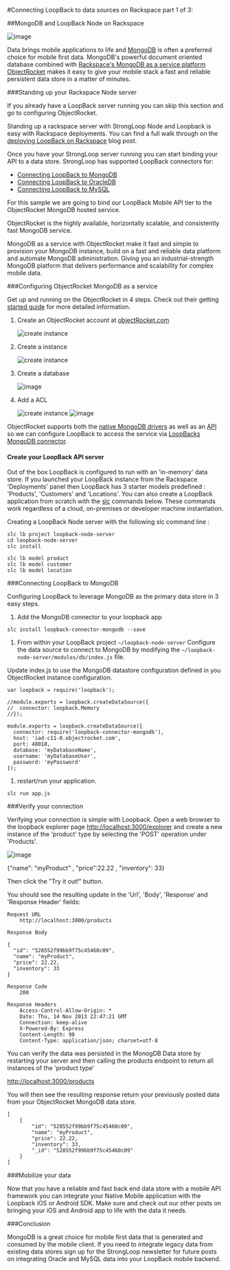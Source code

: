 
#Connecting LoopBack to data sources on Rackspace part 1 of 3:

##MongoDB and LoopBack Node on Rackspace

![image](http://raw.github.com/mschmulen/connecting-nodejs-apps-to-data-on-rackspace/master/screenshots/ObjectRocket4Black2.png)

Data brings mobile applications to life and [MongoDB](http://www.mongodb.org/) is often a preferred choice for mobile first data.  MongoDB's powerful document oriented database combined with [Rackspace's MongoDB as a service platform ObjectRocket](http://www.objectrocket.com/) makes it easy to give your mobile stack a fast and reliable persistent data store in a matter of minutes.

###Standing up your Rackspace Node server

If you already have a LoopBack server running you can skip this section and go to configuring ObjectRocket.

Standing up a rackspace server with StrongLoop Node and Loopback is easy with Rackspace deployments.  You can find a full walk through on the [deploying LoopBack on Rackspace](http://strongloop.com/strongblog/deploying-loopback-mbaas-on-rackspace/) blog post.

Once you have your StrongLoop server running you can start binding your API to a data store.  StrongLoop has supported LoopBack connectors for:

- [Connecting LoopBack to MongoDB](http://)
- [Connecting LoopBack to OracleDB](http://)
- [Connecting LoopBack to MySQL](http://)

For this sample we are going to bind our LoopBack Mobile API tier to the ObjectRocket MongoDB hosted service.

ObjectRocket is the highly available, horizontally scalable, and consistently fast MongoDB service.

MongoDB as a service with ObjectRocket make it fast and simple to provision your MongoDB instance, build on a fast and reliable data platform and automate MongoDB administration.  Giving you an industrial-strength MongoDB platform that delivers performance and scalability for complex mobile data.

###Configuring ObjectRocket MongoDB as a service

Get up and running on the ObjectRocket in 4 steps. Check out their getting [started guide](http://docs.objectrocket.com/getting_started) for more detailed information.

1. Create an ObjectRocket account at [objectRocket.com](http://www.objectrocket.com/)

	![ create instance ](http://raw.github.com/mschmulen/connecting-nodejs-apps-to-data-on-rackspace/master/screenshots/signup.png)

1. Create a instance 

	![ create instance ](http://raw.github.com/mschmulen/connecting-nodejs-apps-to-data-on-rackspace/master/screenshots/createinstance.png)

1. Create a database

	![image](http://raw.github.com/mschmulen/connecting-nodejs-apps-to-data-on-rackspace/master/screenshots/adddatabase.png)

1. Add a ACL

	![ create instance ](http://raw.github.com/mschmulen/connecting-nodejs-apps-to-data-on-rackspace/master/screenshots/addacl.png)
	![image](http://raw.github.com/mschmulen/connecting-nodejs-apps-to-data-on-rackspace/master/screenshots/addacl2.png)

ObjectRocket supports both the [native MongoDB drivers](http://docs.objectrocket.com/native) as well as an [API](http://docs.objectrocket.com/api) so we can configure LoopBack to access the service via [LoopBacks MongoDB connector](http://docs.strongloop.com/loopback-connector-mongodb/).

#### Create your LoopBack API server

Out of the box LoopBack is configured to run with an 'in-memory' data store. If you launched your LoopBack instance from the Rackspace 'Deployments' panel then LoopBack has 3 starter models predefined : 'Products', 'Customers' and 'Locations'.  You can also create a LoopBack application from scratch with the [slc](http://) commands below.  These commands work regardless of a cloud, on-premises or developer machine instantiation.

Creating a LoopBack Node server with the following slc command line :

```
slc lb project loopback-node-server
cd loopback-node-server
slc install

slc lb model product
slc lb model customer
slc lb model location

```

###Connecting LoopBack to MongoDB

Configuring LoopBack to leverage MongoDB as the primary data store in 3 easy steps.

1. Add the MongoDB connector to your loopback app

```
slc install loopback-connector-mongodb --save
```

1. From within your LoopBack project ```~/loopback-node-server``` Configure the data source to connect to MongoDB by modifying the ```~/loopback-node-server/modules/db/index.js``` file.


Update index.js to use the MongoDB datastore configuration defined in you ObjectRocket instance configuration.

```
var loopback = require('loopback');

//module.exports = loopback.createDataSource({
//  connector: loopback.Memory
//});

module.exports = loopback.createDataSource({
  connector: require('loopback-connector-mongodb'),
  host: 'iad-c11-0.objectrocket.com',
  port: 48018,
  database: 'myDatabaseName',
  username: 'myDatabaseUser',
  password: 'myPassword'
});

```

1. restart/run your application.

```
slc run app.js
```

###Verify your connection 

Verifying your connection is simple with Loopback. Open a web browser to the loopback explorer page [http://localhost:3000/explorer](http://localhost:3000/explorer) and create a new instance of the 'product' type by selecting the 'POST' operation under 'Products'.

![image](http://raw.github.com/mschmulen/connecting-nodejs-apps-to-data-on-rackspace/master/screenshots/loopback-post-new-products.png)

{"name": "myProduct" , "price":22.22 , "inventory": 33}

Then click the "Try it out!" button.

You should see the resulting update in the 'Url', 'Body', 'Response' and 'Response Header' fields:

```
Request URL
	http://localhost:3000/products

Response Body

{
  "id": "528552f99bb9f75c45460c09",
  "name": "myProduct",
  "price": 22.22,
  "inventory": 33
}

Response Code
	200

Response Headers
	Access-Control-Allow-Origin: *
	Date: Thu, 14 Nov 2013 22:47:21 GMT
	Connection: keep-alive
	X-Powered-By: Express
	Content-Length: 98
	Content-Type: application/json; charset=utf-8

```

You can verify the data was persisted in the MonogDB Data store by restarting your server and then calling the products endpoint to return all instances of the 'product type'

[http://localhost:3000/products](http://localhost:3000/products)

You will then see the resulting response return your previously posted data from your ObjectRocket MongoDB data store.

```
[
	{
		"id": "528552f99bb9f75c45460c09",
		"name": "myProduct",
		"price": 22.22,
		"inventory": 33,
		"_id": "528552f99bb9f75c45460c09"
	}
]
```

###Mobilize your data

Now that you have a reliable and fast back end data store with a mobile API framework you can integrate your Native Mobile application with the Loopback iOS or Android SDK.  Make sure and check out our other posts on bringing your iOS and Android app to life with the data it needs.

###Conclusion

MongoDB is a great choice for mobile first data that is generated and consumed by the mobile client.  If you need to integrate legacy data from existing data stores sign up for the StrongLoop newsletter for future posts on integrating Oracle and MySQL data into your LoopBack mobile backend.

